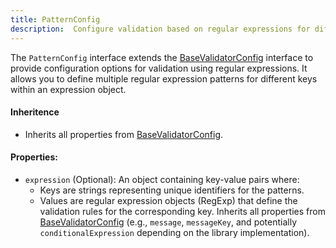 ```yaml
---
title: PatternConfig 
description:  Configure validation based on regular expressions for different keys within a provided expression object.
---
```

The `PatternConfig` interface extends the [BaseValidatorConfig](/api-reference/base-validator-config) interface to provide configuration options for validation using regular expressions. It allows you to define multiple regular expression patterns for different keys within an expression object.

#### Inheritence
* Inherits all properties from [BaseValidatorConfig](/api-reference/base-validator-config).
#### Properties:
* `expression` (Optional): An object containing key-value pairs where:
    * Keys are strings representing unique identifiers for the patterns.
    * Values are regular expression objects (RegExp) that define the validation rules for the corresponding key.
Inherits all properties from [BaseValidatorConfig](/api-reference/base-validator-config) (e.g., `message`, `messageKey`, and potentially `conditionalExpression` depending on the library implementation).

